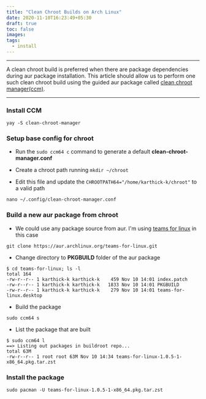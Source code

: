```yaml
---
title: "Clean Chroot Builds on Arch Linux"
date: 2020-11-10T16:23:49+05:30
draft: true
toc: false
images:
tags:
  - install
---
```

---
A clean chroot build is preferred when there are package dependencies during aur package installation.
This article should allow us to perform one such clean chroot build using the guided aur package called [clean chroot manager(ccm)](https://github.com/graysky2/clean-chroot-manager).

---

### Install CCM

```shell
yay -S clean-chroot-manager
```

### Setup base config for chroot

- Run the `sudo ccm64 c` command to generate a default **clean-chroot-manager.conf**
- Create a chroot path running `mkdir ~/chroot`

- Edit this file and update the `CHROOTPATH64="/home/karthick-k/chroot"` to a valid path

```shell
nano ~/.config/clean-chroot-manager.conf
```

### Build a new aur package from chroot

- We could use any package source from aur. I'm using [teams for linux](https://aur.archlinux.org/packages/teams-for-linux/) in this case

```shell
git clone https://aur.archlinux.org/teams-for-linux.git
```

- Change directory to **PKGBUILD** folder of the aur package

```shell
$ cd teams-for-linux; ls -l                       
total 164
-rw-r--r-- 1 karthick-k karthick-k    459 Nov 10 14:01 index.patch
-rw-r--r-- 1 karthick-k karthick-k   1833 Nov 10 14:01 PKGBUILD
-rw-r--r-- 1 karthick-k karthick-k    279 Nov 10 14:01 teams-for-linux.desktop
```

- Build the package

```shell
sudo ccm64 s
```

- List the package that are built

```shell
$ sudo ccm64 l
==> Listing out packages in buildroot repo...
total 63M
-rw-r--r-- 1 root root 63M Nov 10 14:34 teams-for-linux-1.0.5-1-x86_64.pkg.tar.zst
```

### Install the package

```shell
sudo pacman -U teams-for-linux-1.0.5-1-x86_64.pkg.tar.zst
```
